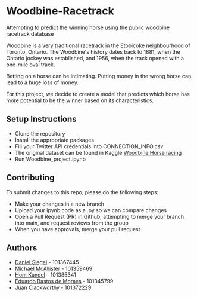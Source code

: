 # Woodbine-Racetrack
Attempting to predict the winning horse using the public woodbine racetrack database

Woodbine is a very traditional racetrack in the Etobicoke neighbourhood of Toronto, Ontario.
The Woodbine's history dates back to 1881, when the Ontario jockey was established, and 1956, when the track opened with a one-mile oval track.

Betting on a horse can be intimating. Putting money in the wrong horse can lead to a huge loss of money. 

For this project, we decide to create a model that predicts which horse has more potential to be the winner based on its characteristics.

## Setup Instructions
- Clone the repository
- Install the appropriate packages
- Fill your Twitter API credentials into CONNECTION_INFO.csv
- The original dataset can be found in Kaggle [Woodbine Horse racing](https://www.kaggle.com/noqcks/woodbine-races/version/1)
- Run Woodbine_project.ipynb

## Contributing
To submit changes to this repo, please do the following steps:
- Make your changes in a new branch
- Upload your ipynb code as a .py so we can compare changes
- Open a Pull Request (PR) in Github, attempting to merge your branch into main, and request reviews from the group
- When you have approvals, merge your pull request

## Authors
- [Daniel Siegel](https://github.com/danielmaxsiegel) - 101367445
- [Michael McAllister](https://github.com/michaeldavidmcallister) - 101359469
- [Hom Kandel](https://github.com/homnath008) - 101385341
- [Eduardo Bastos de Moraes](https://github.com/eduardomoraes) - 101345799
- [Juan Clackworthy](https://github.com/juanlukeclackworthy) - 101372229
